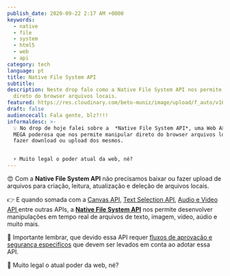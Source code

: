 ```yaml
---
publish_date: 2020-09-22 2:17 AM +0000
keywords:
  - native
  - file
  - system
  - html5
  - web
  - api
category: tech
language: pt
title: Native File System API
subtitle:
description: Neste drop falo como a Native File System API nos permite manipular
  direto do browser arquivos locais.
featured: https://res.cloudinary.com/beto-muniz/image/upload/f_auto/v1600655039/Titulo_Site_vpma6f.jpg
draft: false
audiencecall: Fala gente, blz?!!!
informaldesc: >-
  💡 No drop de hoje falei sobre a  *Native File System API*, uma Web API SUPER
  MEGA poderosa que nos permite manipular direto do browser arquivos locais sem
  fazer download ou upload dos mesmos. 


  ⚡️ Muito legal o poder atual da web, né?
---
```


😍 Com a **Native File System API** não precisamos baixar ou fazer upload de arquivos para criação, leitura, atualização e deleção de arquivos locais.

👉 E quando somada com a [Canvas API](https://developer.mozilla.org/pt-BR/docs/Web/HTML/Canvas), [Text Selection API](https://developer.mozilla.org/en-US/docs/Web/API/Selection_API), [Audio e Video API ](https://developer.mozilla.org/en-US/docs/Web/Guide/Audio_and_video_manipulation)entre outras APIs, a **[Native File System API](https://web.dev/native-file-system/)** nos permite desenvolver manipulações em tempo real de arquivos de texto, imagem, vídeo, aúdio e muito mais.

🔐 Importante lembrar, que devido essa API requer [fluxos de aprovacão e segurança especifícos](https://web.dev/native-file-system/#security-considerations) que devem ser levados em conta ao adotar essa API.

🎩 Muito legal o atual poder da web, né?
